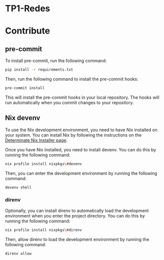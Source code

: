 # TP1-Redes

# Contribute

## pre-commit

To install pre-commit, run the following command:

```bash
pip install -r requirements.txt
```

Then, run the following command to install the pre-commit hooks:

```bash
pre-commit install
```

This will install the pre-commit hooks in your local repository. The hooks will run automatically when you commit changes to your repository.

## Nix devenv
To use the Nix development environment, you need to have Nix installed on your system. You can install Nix by following the instructions on the [Determinate Nix Installer page](https://github.com/DeterminateSystems/nix-installer).

Once you have Nix installed, you need to install devenv. You can do this by running the following command:

```bash
nix profile install nixpkgs\#devenv
```

Then, you can enter the development environment by running the following command:

```bash
devenv shell
```

### direnv

Optionally, you can install direnv to automatically load the development environment when you enter the project directory. You can do this by running the following command:

```bash
nix profile install nixpkgs\#direnv
```

Then, allow direnv to load the development environment by running the following command:

```bash
direnv allow
```
